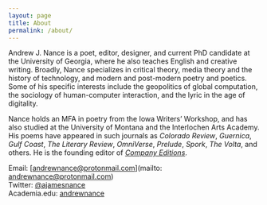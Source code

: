 ```yaml
---
layout: page
title: About
permalink: /about/
---
```

Andrew J. Nance is a poet, editor, designer, and current PhD candidate at the University of Georgia, where he also teaches English and creative writing. Broadly, Nance specializes in critical theory, media theory and the history of technology, and modern and post-modern poetry and poetics. Some of his specific interests include the geopolitics of global computation, the sociology of human-computer interaction, and the lyric in the age of digitality.

Nance holds an MFA in poetry from the Iowa Writers’ Workshop, and has also studied at the University of Montana and the Interlochen Arts Academy. His poems have appeared in such journals as *Colorado Review*, *Guernica*, *Gulf Coast*, *The Literary Review*, *OmniVerse*, *Prelude*, *Spork*, *The Volta*, and others. He is the founding editor of [*Company Editions*](https://www.companyeditions.com). 

Email: [andrewnance@protonmail.com](mailto: andrewnance@protonmail.com)<br>
Twitter: [@ajamesnance](https://www.twitter.com/ajamesnance)<br>
Academia.edu: [andrewnance](https://uga.academia.edu/andrewnance)
